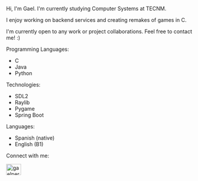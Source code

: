 Hi, I'm Gael. I'm currently studying Computer Systems at TECNM.

I enjoy working on backend services and creating remakes of games in C.

I'm currently open to any work or project collaborations. Feel free to contact me! :)

Programming Languages:

- C
- Java
- Python

Technologies:

- SDL2
- Raylib
- Pygame
- Spring Boot

Languages:

- Spanish (native)
- English (B1)


Connect with me:

<a href="https://instagram.com/gaelperezbgn" target="blank"><img align="center" src="https://raw.githubusercontent.com/rahuldkjain/github-profile-readme-generator/master/src/images/icons/Social/instagram.svg" alt="gaelperezbgn" height="30" width="40" /></a>

